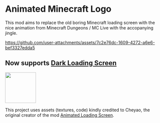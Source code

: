 # Animated Minecraft Logo

This mod aims to replace the old boring Minecraft loading screen with the nice animation from Minecraft Dungeons / MC Live with the accopanying jingle.

https://github.com/user-attachments/assets/7c2e76dc-1609-4272-a6e6-bef3327edda5

## Now supports [Dark Loading Screen](https://modrinth.com/project/h3XWIuzM)

<img src="https://cdn.modrinth.com/data/h3XWIuzM/icon.png" width="100" height="100" />

This project uses assets (textures, code) kindly credited to Cheyao, the original creator of the mod [Animated Loading Screen](https://modrinth.com/mod/animated-loading-screen).
